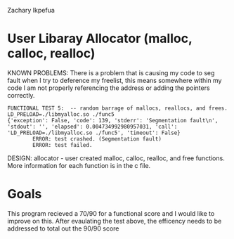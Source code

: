 Zachary Ikpefua
# User Libaray Allocator (malloc, calloc, realloc)

KNOWN PROBLEMS:
There is a problem that is causing my code to seg fault when I try to deference my freelist, this means somewhere within my code
I am not properly referencing the address or adding the pointers correctly. 
```
FUNCTIONAL TEST 5:  -- random barrage of mallocs, reallocs, and frees.
LD_PRELOAD=./libmyalloc.so ./func5
{'exception': False, 'code': 139, 'stderr': 'Segmentation fault\n', 'stdout': '', 'elapsed': 0.004734992980957031, 'call': 'LD_PRELOAD=./libmyalloc.so ./func5', 'timeout': False}
        ERROR: test crashed. (Segmentation fault)
        ERROR: test failed.
```
DESIGN:
allocator - user created malloc, calloc, realloc, and free functions. More information for each function is in the c file.


# Goals
This program recieved a 70/90 for a functional score and I would like to improve on this. After evaulating the test above, the 
efficency needs to be addressed to total out the 90/90 score
